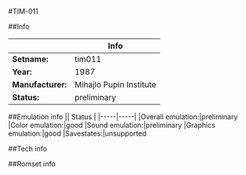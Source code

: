 #TIM-011

##Info

||Info|
|-----|-----|
|**Setname:**|tim011
|**Year:**|1987
|**Manufacturer:**|Mihajlo Pupin Institute
|**Status:**|preliminary

##Emulation info
|| Status |
|-----|-----|
|Overall emulation:|preliminary
|Color emulation:|good
|Sound emulation:|preliminary
|Graphics emulation:|good
|Savestates:|unsupported

##Tech info

##Romset info

<!--- START OF EDITED COMMENT DO NOT TOUCH TEXT ABOVE-->
